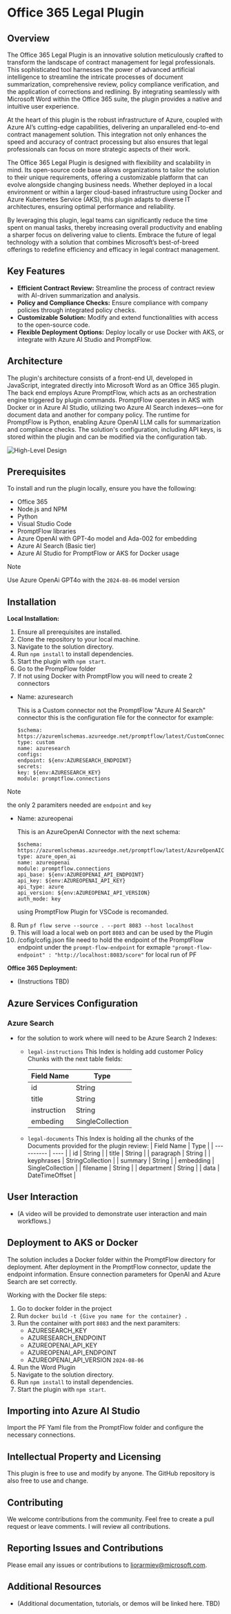 
# Office 365 Legal Plugin  

## Overview  
  
The Office 365 Legal Plugin is an innovative solution meticulously crafted to transform the landscape of contract management for legal professionals. This sophisticated tool harnesses the power of advanced artificial intelligence to streamline the intricate processes of document summarization, comprehensive review, policy compliance verification, and the application of corrections and redlining. By integrating seamlessly with Microsoft Word within the Office 365 suite, the plugin provides a native and intuitive user experience.

At the heart of this plugin is the robust infrastructure of Azure, coupled with Azure AI’s cutting-edge capabilities, delivering an unparalleled end-to-end contract management solution. This integration not only enhances the speed and accuracy of contract processing but also ensures that legal professionals can focus on more strategic aspects of their work.

The Office 365 Legal Plugin is designed with flexibility and scalability in mind. Its open-source code base allows organizations to tailor the solution to their unique requirements, offering a customizable platform that can evolve alongside changing business needs. Whether deployed in a local environment or within a larger cloud-based infrastructure using Docker and Azure Kubernetes Service (AKS), this plugin adapts to diverse IT architectures, ensuring optimal performance and reliability.

By leveraging this plugin, legal teams can significantly reduce the time spent on manual tasks, thereby increasing overall productivity and enabling a sharper focus on delivering value to clients. Embrace the future of legal technology with a solution that combines Microsoft’s best-of-breed offerings to redefine efficiency and efficacy in legal contract management.
  
## Key Features  
  
- **Efficient Contract Review:** Streamline the process of contract review with AI-driven summarization and analysis.  
- **Policy and Compliance Checks:** Ensure compliance with company policies through integrated policy checks.  
- **Customizable Solution:** Modify and extend functionalities with access to the open-source code.  
- **Flexible Deployment Options:** Deploy locally or use Docker with AKS, or integrate with Azure AI Studio and PromptFlow.  
  
## Architecture  
  
The plugin's architecture consists of a front-end UI, developed in JavaScript, integrated directly into Microsoft Word as an Office 365 plugin. The back end employs Azure PromptFlow, which acts as an orchestration engine triggered by plugin commands. PromptFlow operates in AKS with Docker or in Azure AI Studio, utilizing two Azure AI Search indexes—one for document data and another for company policy. The runtime for PromptFlow is Python, enabling Azure OpenAI LLM calls for summarization and compliance checks. The solution's configuration, including API keys, is stored within the plugin and can be modified via the configuration tab.  
  
![High-Level Design](./files/hld.png)

## Prerequisites  
  
To install and run the plugin locally, ensure you have the following:  
  
- Office 365  
- Node.js and NPM  
- Python  
- Visual Studio Code  
- PromptFlow libraries  
- Azure OpenAI with GPT-4o model and Ada-002 for embedding  
- Azure AI Search (Basic tier)  
- Azure AI Studio for PromptFlow or AKS for Docker usage  

> [!NOTE]  
> Use Azure OpenAi GPT4o with the `2024-08-06` model version

## Installation  
  
**Local Installation:**  
  
1. Ensure all prerequisites are installed.  
2. Clone the repository to your local machine.  
3. Navigate to the solution directory.  
4. Run `npm install` to install dependencies.  
5. Start the plugin with `npm start`.  
6. Go to the PrompFlow  folder
7. If not using Docker with PromptFlow you will need to create 2 connectors
- Name: azuresearch

    This is a Custom connector not the PromptFlow "Azure AI Search" connector
    this is the configuration file for the connector for example:
    ```
    $schema: https://azuremlschemas.azureedge.net/promptflow/latest/CustomConnection.schema.json
    type: custom
    name: azuresearch
    configs:
    endpoint: ${env:AZURESEARCH_ENDPOINT}
    secrets:
    key: ${env:AZURESEARCH_KEY}
    module: promptflow.connections
    ```

>[!NOTE]
>the only 2 paramiters needed are `endpoint` and `key`


- Name: azureopenai

    This is an AzureOpenAI Connector with the next schema:
    ```
    $schema: https://azuremlschemas.azureedge.net/promptflow/latest/AzureOpenAIConnection.schema.json
    type: azure_open_ai
    name: azureopenai
    module: promptflow.connections
    api_base: ${env:AZUREOPENAI_API_ENDPOINT}
    api_key: ${env:AZUREOPENAI_API_KEY}
    api_type: azure
    api_version: ${env:AZUREOPENAI_API_VERSION}
    auth_mode: key
    ```

    using PromptFlow Plugin for VSCode is recomanded.

8. Run `pf flow serve --source . --port 8083 --host localhost`
9. This will load a local web on port `8083` and can be used by the Plugin
10. /cofig/cofig.json file need to hold the endpoint of the PromptFlow endpoint under the `prompt-flow-endpoint`
    for exmaple `"prompt-flow-endpoint" : "http://localhost:8083/score"` for local run of PF


**Office 365 Deployment:**  
  
- (Instructions TBD)  
  
## Azure Services Configuration  
  
### Azure Search
- for the solution to work where will need to be Azure Search 2 Indexes:
    - `legal-instructions`
        This Index is holding add customer Policy Chunks with the next table fields:

        | Field Name | Type | 
        | ---------- | ---- | 
        | id | String | 
        | title | String |
        | instruction | String | 
        | embeding | SingleCollection |
    - `legal-documents`
        This Index is holding all the chunks of the Documents provided for the plugin review:
        | Field Name | Type | 
        | ---------- | ---- | 
        | id | String |
        | title | String |
        | paragraph | String |
        | keyphrases | StringCollection |
        | summary | String | 
        | embedding | SingleCollection | 
        | filename | String | 
        | department | String |
        | data | DateTimeOffset | 
  
## User Interaction  
  
- (A video will be provided to demonstrate user interaction and main workflows.)
  
## Deployment to AKS or Docker  
  
The solution includes a Docker folder within the PromptFlow directory for deployment. After deployment in the PromptFlow connector, update the endpoint information. Ensure connection parameters for OpenAI and Azure Search are set correctly.  

Working with the Docker file steps:
1. Go to docker folder in the project
2. Run `docker build -t {Give you name for the container} .`
3. Run the container with port `8083` and the next paramiters:
    - AZURESEARCH_KEY
    - AZURESEARCH_ENDPOINT
    - AZUREOPENAI_API_KEY
    - AZUREOPENAI_API_ENDPOINT
    - AZUREOPENAI_API_VERSION `2024-08-06`
4. Run the Word Plugin 
5. Navigate to the solution directory.  
6. Run `npm install` to install dependencies.  
7. Start the plugin with `npm start`. 
  
## Importing into Azure AI Studio  
  
Import the PF Yaml file from the PromptFlow folder and configure the necessary connections.
  
## Intellectual Property and Licensing  
  
This plugin is free to use and modify by anyone. The GitHub repository is also free to use and change.  
  
## Contributing  
  
We welcome contributions from the community. Feel free to create a pull request or leave comments. I will review all contributions.  
  
## Reporting Issues and Contributions  
  
Please email any issues or contributions to [liorarmiev@microsoft.com](mailto:liorarmiev@microsoft.com).  
  
## Additional Resources  
  
- (Additional documentation, tutorials, or demos will be linked here. TBD)  